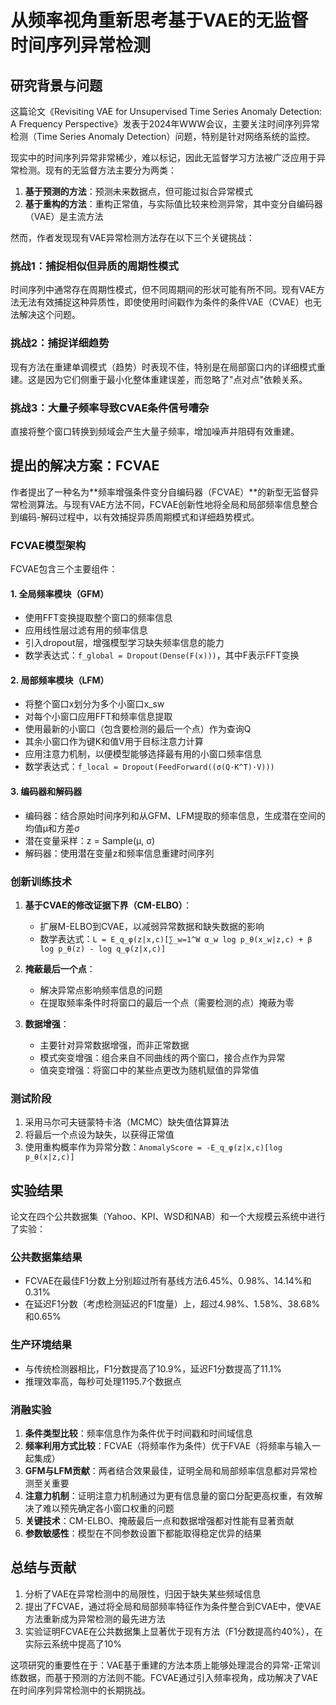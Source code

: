 # 从频率视角重新思考基于VAE的无监督时间序列异常检测

## 研究背景与问题

这篇论文《Revisiting VAE for Unsupervised Time Series Anomaly Detection: A Frequency Perspective》发表于2024年WWW会议，主要关注时间序列异常检测（Time Series Anomaly Detection）问题，特别是针对网络系统的监控。

现实中的时间序列异常非常稀少，难以标记，因此无监督学习方法被广泛应用于异常检测。现有的无监督方法主要分为两类：
1. **基于预测的方法**：预测未来数据点，但可能过拟合异常模式
2. **基于重构的方法**：重构正常值，与实际值比较来检测异常，其中变分自编码器（VAE）是主流方法

然而，作者发现现有VAE异常检测方法存在以下三个关键挑战：

### 挑战1：捕捉相似但异质的周期性模式
时间序列中通常存在周期性模式，但不同周期间的形状可能有所不同。现有VAE方法无法有效捕捉这种异质性，即使使用时间戳作为条件的条件VAE（CVAE）也无法解决这个问题。

### 挑战2：捕捉详细趋势
现有方法在重建单调模式（趋势）时表现不佳，特别是在局部窗口内的详细模式重建。这是因为它们侧重于最小化整体重建误差，而忽略了"点对点"依赖关系。

### 挑战3：大量子频率导致CVAE条件信号嘈杂
直接将整个窗口转换到频域会产生大量子频率，增加噪声并阻碍有效重建。

## 提出的解决方案：FCVAE

作者提出了一种名为**频率增强条件变分自编码器（FCVAE）**的新型无监督异常检测算法。与现有VAE方法不同，FCVAE创新性地将全局和局部频率信息整合到编码-解码过程中，以有效捕捉异质周期模式和详细趋势模式。

### FCVAE模型架构

FCVAE包含三个主要组件：

#### 1. 全局频率模块（GFM）
- 使用FFT变换提取整个窗口的频率信息
- 应用线性层过滤有用的频率信息
- 引入dropout层，增强模型学习缺失频率信息的能力
- 数学表达式：`f_global = Dropout(Dense(F(x)))`，其中F表示FFT变换

#### 2. 局部频率模块（LFM）
- 将整个窗口x划分为多个小窗口x_sw
- 对每个小窗口应用FFT和频率信息提取
- 使用最新的小窗口（包含要检测的最后一个点）作为查询Q
- 其余小窗口作为键K和值V用于目标注意力计算
- 应用注意力机制，以便模型能够选择最有用的小窗口频率信息
- 数学表达式：`f_local = Dropout(FeedForward((σ(Q·K^T)·V)))`

#### 3. 编码器和解码器
- 编码器：结合原始时间序列和从GFM、LFM提取的频率信息，生成潜在空间的均值μ和方差σ
- 潜在变量采样：z = Sample(μ, σ)
- 解码器：使用潜在变量z和频率信息重建时间序列

### 创新训练技术

1. **基于CVAE的修改证据下界（CM-ELBO）**：
   - 扩展M-ELBO到CVAE，以减弱异常数据和缺失数据的影响
   - 数学表达式：`L = E_q_φ(z|x,c)[∑_w=1^W α_w log p_θ(x_w|z,c) + β log p_θ(z) - log q_φ(z|x,c)]`

2. **掩蔽最后一个点**：
   - 解决异常点影响频率信息的问题
   - 在提取频率条件时将窗口的最后一个点（需要检测的点）掩蔽为零

3. **数据增强**：
   - 主要针对异常数据增强，而非正常数据
   - 模式突变增强：组合来自不同曲线的两个窗口，接合点作为异常
   - 值突变增强：将窗口中的某些点更改为随机赋值的异常值

### 测试阶段

1. 采用马尔可夫链蒙特卡洛（MCMC）缺失值估算算法
2. 将最后一个点设为缺失，以获得正常值
3. 使用重构概率作为异常分数：`AnomalyScore = -E_q_φ(z|x,c)[log p_θ(x|z,c)]`

## 实验结果

论文在四个公共数据集（Yahoo、KPI、WSD和NAB）和一个大规模云系统中进行了实验：

### 公共数据集结果
- FCVAE在最佳F1分数上分别超过所有基线方法6.45%、0.98%、14.14%和0.31%
- 在延迟F1分数（考虑检测延迟的F1度量）上，超过4.98%、1.58%、38.68%和0.65%

### 生产环境结果
- 与传统检测器相比，F1分数提高了10.9%，延迟F1分数提高了11.1%
- 推理效率高，每秒可处理1195.7个数据点

### 消融实验

1. **条件类型比较**：频率信息作为条件优于时间戳和时间域信息
2. **频率利用方式比较**：FCVAE（将频率作为条件）优于FVAE（将频率与输入一起集成）
3. **GFM与LFM贡献**：两者结合效果最佳，证明全局和局部频率信息都对异常检测至关重要
4. **注意力机制**：证明注意力机制通过为更有信息量的窗口分配更高权重，有效解决了难以预先确定各小窗口权重的问题
5. **关键技术**：CM-ELBO、掩蔽最后一点和数据增强都对性能有显著贡献
6. **参数敏感性**：模型在不同参数设置下都能取得稳定优异的结果

## 总结与贡献

1. 分析了VAE在异常检测中的局限性，归因于缺失某些频域信息
2. 提出了FCVAE，通过将全局和局部频率特征作为条件整合到CVAE中，使VAE方法重新成为异常检测的最先进方法
3. 实验证明FCVAE在公共数据集上显著优于现有方法（F1分数提高约40%），在实际云系统中提高了10%

这项研究的重要性在于：VAE基于重建的方法本质上能够处理混合的异常-正常训练数据，而基于预测的方法则不能。FCVAE通过引入频率视角，成功解决了VAE在时间序列异常检测中的长期挑战。